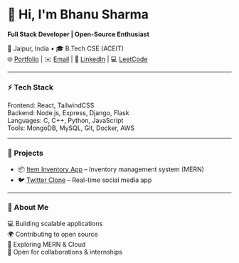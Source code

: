 # 👋 Hi, I'm Bhanu Sharma  
**Full Stack Developer | Open-Source Enthusiast**  

📍 Jaipur, India • 🎓 B.Tech CSE (ACEIT)  
🌐 [Portfolio](https://bhanu-sharma-portfolio.vercel.app/) | ✉️ [Email](mailto:bhanusharma14581@gmail.com) | 🔗 [LinkedIn](https://www.linkedin.com/in/bhanu-sharma-dev) | 💻 [LeetCode](https://leetcode.com/bhanu-sharma)  

---

### ⚡ Tech Stack  
Frontend: React, TailwindCSS  
Backend: Node.js, Express, Django, Flask  
Languages: C, C++, Python, JavaScript  
Tools: MongoDB, MySQL, Git, Docker, AWS  

---

### 🚀 Projects  
- 📦 [Item Inventory App](https://github.com/Bhanu-Sharma-7/ITEM-INVENTORY-APP) – Inventory management system (MERN)  
- 🐦 [Twitter Clone](https://github.com/Bhanu-Sharma-7/Twitter-Clone-MERN-Stack-) – Real-time social media app  

---

### 📌 About Me  
💻 Building scalable applications  
🌍 Contributing to open source  
🚀 Exploring MERN & Cloud  
🤝 Open for collaborations & internships